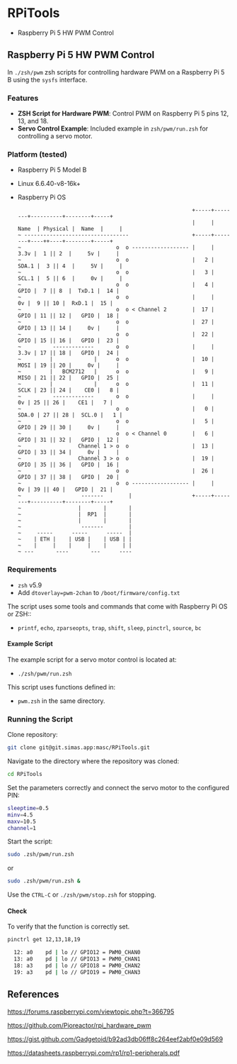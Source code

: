 # RPiTools

- Raspberry Pi 5 HW PWM Control

## Raspberry Pi 5 HW PWM Control

In `./zsh/pwm` zsh scripts for controlling hardware PWM on a Raspberry Pi 5 B using the `sysfs` interface.

### Features
- **ZSH Script for Hardware PWM**: Control PWM on Raspberry Pi 5 pins 12, 13, and 18.
- **Servo Control Example**: Included example in `zsh/pwm/run.zsh` for controlling a servo motor.

### Platform (tested)
- Raspberry Pi 5 Model B
- Linux 6.6.40-v8-16k+
- Raspberry Pi OS


                                                             +-----+--------+----------+--------+-----+
                                                             |     |  Name  | Physical |  Name  |     |
      ~ ---------------------------------                    +-----+--------+----++----+--------+-----+
      ~                              o  o ------------------ |     |   3.3v |  1 || 2  |     5v |     |
      ~                              o  o                    |   2 |  SDA.1 |  3 || 4  |     5V |     |
      ~                              o  o                    |   3 |  SCL.1 |  5 || 6  |     0v |     |
      ~                              o  o                    |   4 |   GPIO |  7 || 8  |  TxD.1 |  14 |
      ~                              o  o                    |     |     0v |  9 || 10 |  RxD.1 |  15 |
      ~                              o  o < Channel 2        |  17 |   GPIO | 11 || 12 |   GPIO |  18 |
      ~                              o  o                    |  27 |   GPIO | 13 || 14 |     0v |     |
      ~                              o  o                    |  22 |   GPIO | 15 || 16 |   GPIO |  23 |
      ~          -------------       o  o                    |     |   3.3v | 17 || 18 |   GPIO |  24 |
      ~         |             |      o  o                    |  10 |   MOSI | 19 || 20 |     0v |     |
      ~         |   BCM2712   |      o  o                    |   9 |   MISO | 21 || 22 |   GPIO |  25 |
      ~         |             |      o  o                    |  11 |   SCLK | 23 || 24 |    CE0 |   8 |
      ~          -------------       o  o                    |     |     0v | 25 || 26 |    CE1 |   7 |
      ~                              o  o                    |   0 |  SDA.0 | 27 || 28 |  SCL.0 |   1 |
      ~                              o  o                    |   5 |   GPIO | 29 || 30 |     0v |     |
      ~                              o  o < Channel 0        |   6 |   GPIO | 31 || 32 |   GPIO |  12 |
      ~                  Channel 1 > o  o                    |  13 |   GPIO | 33 || 34 |     0v |     |
      ~                  Channel 3 > o  o                    |  19 |   GPIO | 35 || 36 |   GPIO |  16 |
      ~                              o  o                    |  26 |   GPIO | 37 || 38 |   GPIO |  20 |
      ~                              o  o ------------------ |     |     0v | 39 || 40 |   GPIO |  21 |
      ~                   -------        |                   +-----+--------+----------+--------+-----+
      ~                  |       |       |
      ~                  |  RP1  |       |
      ~                  |       |       |
      ~                   -------        |
      ~     -----      -----      -----  |
      ~    | ETH |    | USB |    | USB | |
      ~    |     |    |     |    |     | |
      ~ ---       ----       ---      ----

### Requirements
- `zsh` v5.9
- Add `dtoverlay=pwm-2chan` to `/boot/firmware/config.txt`

The script uses some tools and commands that come with Raspberry Pi OS or ZSH::
- `printf`, `echo`, `zparseopts`, `trap`, `shift`, `sleep`, `pinctrl`, `source`, `bc`

#### Example Script
The example script for a servo motor control is located at:
- `./zsh/pwm/run.zsh`

This script uses functions defined in:
- `pwm.zsh` in the same directory.

### Running the Script

Clone repository:
```bash
git clone git@git.simas.app:masc/RPiTools.git
```

Navigate to the directory where the repository was cloned:
```bash
cd RPiTools
```

Set the parameters correctly and connect the servo motor to the configured PIN:

```bash
sleeptime=0.5
minv=4.5
maxv=10.5
channel=1
```
 Start the script:

```bash
sudo .zsh/pwm/run.zsh
```
or
```bash
sudo .zsh/pwm/run.zsh &
```

Use the `CTRL-C` or `./zsh/pwm/stop.zsh` for stopping.

#### Check

To verify that the function is correctly set.

```bash
pinctrl get 12,13,18,19

  12: a0    pd | lo // GPIO12 = PWM0_CHAN0
  13: a0    pd | lo // GPIO13 = PWM0_CHAN1
  18: a3    pd | lo // GPIO18 = PWM0_CHAN2
  19: a3    pd | lo // GPIO19 = PWM0_CHAN3
```

## References

https://forums.raspberrypi.com/viewtopic.php?t=366795

https://github.com/Pioreactor/rpi_hardware_pwm

https://gist.github.com/Gadgetoid/b92ad3db06ff8c264eef2abf0e09d569

https://datasheets.raspberrypi.com/rp1/rp1-peripherals.pdf